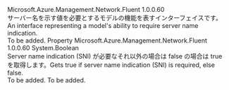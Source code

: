 <Type Name="IHasServerNameIndication" FullName="Microsoft.Azure.Management.Network.Fluent.IHasServerNameIndication">
  <TypeSignature Language="C#" Value="public interface IHasServerNameIndication" />
  <TypeSignature Language="ILAsm" Value=".class public interface auto ansi abstract IHasServerNameIndication" />
  <TypeSignature Language="DocId" Value="T:Microsoft.Azure.Management.Network.Fluent.IHasServerNameIndication" />
  <TypeSignature Language="VB.NET" Value="Public Interface IHasServerNameIndication" />
  <TypeSignature Language="F#" Value="type IHasServerNameIndication = interface" />
  <AssemblyInfo>
    <AssemblyName>Microsoft.Azure.Management.Network.Fluent</AssemblyName>
    <AssemblyVersion>1.0.0.60</AssemblyVersion>
  </AssemblyInfo>
  <Interfaces />
  <Docs>
    <summary>
            <span data-ttu-id="8c63b-101">サーバー名を示す値を必要とするモデルの機能を表すインターフェイスです。</span><span class="sxs-lookup"><span data-stu-id="8c63b-101">An interface representing a model's ability to require server name indication.</span></span>
            </summary>
    <remarks>To be added.</remarks>
  </Docs>
  <Members>
    <Member MemberName="RequiresServerNameIndication">
      <MemberSignature Language="C#" Value="public bool RequiresServerNameIndication { get; }" />
      <MemberSignature Language="ILAsm" Value=".property instance bool RequiresServerNameIndication" />
      <MemberSignature Language="DocId" Value="P:Microsoft.Azure.Management.Network.Fluent.IHasServerNameIndication.RequiresServerNameIndication" />
      <MemberSignature Language="VB.NET" Value="Public ReadOnly Property RequiresServerNameIndication As Boolean" />
      <MemberSignature Language="F#" Value="member this.RequiresServerNameIndication : bool" Usage="Microsoft.Azure.Management.Network.Fluent.IHasServerNameIndication.RequiresServerNameIndication" />
      <MemberType>Property</MemberType>
      <AssemblyInfo>
        <AssemblyName>Microsoft.Azure.Management.Network.Fluent</AssemblyName>
        <AssemblyVersion>1.0.0.60</AssemblyVersion>
      </AssemblyInfo>
      <ReturnValue>
        <ReturnType>System.Boolean</ReturnType>
      </ReturnValue>
      <Docs>
        <summary>
            <span data-ttu-id="8c63b-102">Server name indication (SNI) が必要なそれ以外の場合は false の場合は true を取得します。</span><span class="sxs-lookup"><span data-stu-id="8c63b-102">Gets true if server name indication (SNI) is required, else false.</span></span>
            </summary>
        <value>To be added.</value>
        <remarks>To be added.</remarks>
      </Docs>
    </Member>
  </Members>
</Type>